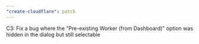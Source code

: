 ```yaml
---
"create-cloudflare": patch
---
```


C3: Fix a bug where the "Pre-existing Worker (from Dashboard)" option was hidden in the dialog but still selectable
